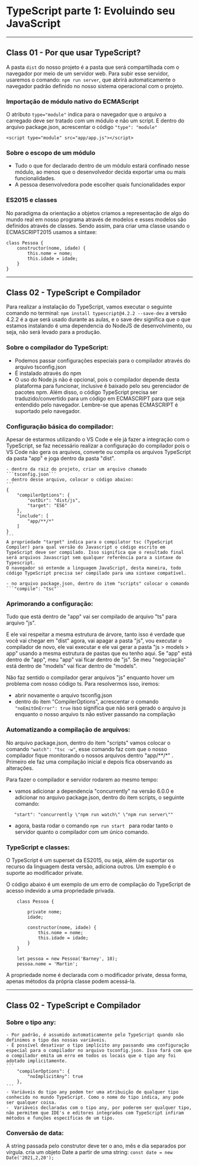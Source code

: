 # TypeScript parte 1: Evoluindo seu JavaScript

---

## Class 01 - Por que usar TypeScript?
A pasta ```dist``` do nosso projeto é a pasta que será compartilhada com o navegador por meio de um servidor web. Para subir esse servidor, usaremos o comando: ```npm run server```, que abrirá automaticamente o navegador padrão definido no nosso sistema operacional com o projeto.

### Importação de módulo nativo do ECMAScript
O atributo ```type="module"``` indica para o navegador que o arquivo a carregado deve ser tratado com um módulo e não um script. E dentro do arquivo package.json, acrescentar o código ```"type": "module"```

```
<script type="module" src="app/app.js"></script>
```

### Sobre o escopo de um módulo
- Tudo o que for declarado dentro de um módulo estará confinado nesse módulo, ao menos que o desenvolvedor decida exportar uma ou mais funcionalidades.
- A pessoa desenvolvedora pode escolher quais funcionalidades expor

### ES2015 e classes
No paradigma da orientação a objetos criamos a representação de algo do mundo real em nosso programa através de modelos e esses modelos são definidos através de classes. Sendo assim, para criar uma classe usando o ECMASCRIPT2015 usamos a sintaxe:

```
class Pessoa {
    constructor(nome, idade) {
        this.nome = nome;
        this.idade = idade;
    }
}
```

---

## Class 02 - TypeScript e Compilador
Para realizar a instalação do TypeScript, vamos executar o seguinte comando no terminal:
```npm install typescript@4.2.2 --save-dev``` a versão 4.2.2 é a que será usado durante as aulas, e o save dev significa que o que estamos instalando é uma dependencia do NodeJS de desenvolvimento, ou seja, não será levado para a produção.

### Sobre o compilador do TypeScript:
 - Podemos passar configurações especiais para o compilador através do arquivo tsconfig.json
 - É instalado através do npm
 - O uso do Node.js não é opcional, pois o compilador depende desta plataforma para funcionar, inclusive é baixado pelo seu gerenciador de pacotes npm. Além disso, o código TypeScript precisa ser traduzido/convertido para um código em ECMASCRIPT para que seja entendido pelo navegador. Lembre-se que apenas ECMASCRIPT é suportado pelo navegador.

### Configuração básica do compilador:
 Apesar de estarmos utilizando o VS Code e ele já fazer a integração com o TypeScript, se faz necessário realizar a configuração do compilador pois o VS Code não gera os arquivos, converte ou compila os arquivos TypeScript da pasta "app" e joga dentro da pasta "dist".

    - dentro da raiz do projeto, criar um arquivo chamado ```tsconfig.json```
    - dentro desse arquivo, colocar o código abaixo:
    ```
    {
        "compilerOptions": {
            "outDir": "dist/js",
            "target": "ES6"
        },
        "include": [
            "app/**/*"
        ]
    }
    ```
    A propriedade "target" indica para o compilator tsc (TypeScript Compiler) para qual versão do Javascript o código escrito em TypeScript deve ser compilado. Isso significa que o resultado final será arquivos Javascript sem qualquer referência para a sintaxe do Typescript.
    O navegador só entende a linguagem JavaScript, desta maneira, todo código TypeScript precisa ser compilado para uma sintaxe compatível.

    - no arquivo package.json, dentro do item "scripts" colocar o comando ```"compile": "tsc"```

### Aprimorando a configuração:
 Tudo que está dentro de "app" vai ser compilado de arquivo "ts" para arquivo "js".

 E ele vai respeitar a mesma estrutura de árvore, tanto isso é verdade que você vai chegar em "dist" agora, vai apagar a pasta "js", vou executar o compilador de novo, ele vai executar e ele vai gerar a pasta "js > models > app" usando a mesma estrutura de pastas que eu tenho aqui. Se "app" está dentro de "app", meu "app" vai ficar dentro de "js". Se meu "negociação" está dentro de "models" vai ficar dentro de "models".


Não faz sentido o compilador gerar arquivos "js" enquanto hover um problema com nosso código ts. Para resolvermos isso, iremos:
- abrir novamente o arquivo tsconfig.json
- dentro do item "CompilerOptions", acrescentar o comando ```"noEmitOnError": true``` isso significa que não será gerado o arquivo js enquanto o nosso arquivo ts não estiver passando na compilação 

### Automatizando a compilação de arquivos:
No arquivo package.json, dentro do item "scripts" vamos colocar o comando ```"watch": "tsc -w"```, esse comando faz com que o nosso compilador fique monitorando o nossos arquivos dentro "app/**/*" . Primeiro ele faz uma compilação inicial e depois fica observando as alterações.

Para fazer o compilador e servidor rodarem ao mesmo tempo:
 - vamos adicionar a dependencia "concurrently" na versão 6.0.0 e adicionar no arquivo package.json, dentro do item scripts, o seguinte comando:

 ```
    "start": "concurrently \"npm run watch\" \"npm run server\""
 ```

 - agora, basta rodar o comando ```npm run start ``` para rodar tanto o servidor quanto o compilador com um único comando.


### TypeScript e classes:
O TypeScript é um superset da ES2015, ou seja, além de suportar os recurso da linguagem desta versão, adiciona outros. Um exemplo é o suporte ao modificador private.

O código abaixo é um exemplo de  um erro de compilação do TypeScript de acesso indevido a uma propriedade privada.

```
    class Pessoa {

        private nome;
        idade;

        constructor(nome, idade) {
            this.nome = nome;
            this.idade = idade;
        }
    }

    let pessoa = new Pessoa('Barney', 18);
    pessoa.nome = 'Martin';
```

A propriedade nome é declarada com o modificador private, dessa forma, apenas métodos da própria classe podem acessá-la.

---

## Class 02 - TypeScript e Compilador
### Sobre o tipo any:
    - Por padrão, é assumido automaticamente pelo TypeScript quando não definimos o tipo das nossas variáveis.
    - É possível desativar o tipo implícito any passando uma configuração especial para o compilador no arquivo tsconfig.json. Isso fará com que o compilador emita um erro em todos os locais que o tipo any foi adotado implicitamente.
    ```
        "compilerOptions": {
            "noImplicitAny": true
        },
    ```
    - Variáveis do tipo any podem ter uma atribuição de qualquer tipo conhecido no mundo TypeScript. Como o nome do tipo indica, any pode ser qualquer coisa.
    -  Variáveis declaradas com o tipo any, por poderem ser qualquer tipo, não permitem que IDE's e editores integrados com TypeScript infiram métodos e funções específicas de um tipo.

### Conversão de data:
A string passada pelo construtor deve ter o ano, mês e dia separados por vírgula.
 cria um objeto Date a partir de uma string: ```const date = new Date('2021,2,20');```

